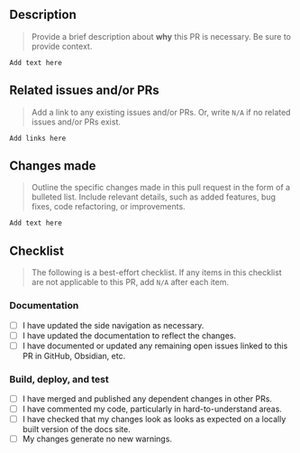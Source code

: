## Description

> Provide a brief description about **why** this PR is necessary. Be sure to provide context.

`Add text here`

## Related issues and/or PRs

> Add a link to any existing issues and/or PRs. Or, write `N/A` if no related issues and/or PRs exist.

`Add links here`

## Changes made

> Outline the specific changes made in this pull request in the form of a bulleted list. Include relevant details, such as added features, bug fixes, code refactoring, or improvements.

`Add text here`

## Checklist

> The following is a best-effort checklist. If any items in this checklist are not applicable to this PR, add `N/A` after each item.

### Documentation

- [ ] I have updated the side navigation as necessary.
- [ ] I have updated the documentation to reflect the changes.
- [ ] I have documented or updated any remaining open issues linked to this PR in GitHub, Obsidian, etc.

### Build, deploy, and test

- [ ] I have merged and published any dependent changes in other PRs.
- [ ] I have commented my code, particularly in hard-to-understand areas.
- [ ] I have checked that my changes look as looks as expected on a locally built version of the docs site.
- [ ] My changes generate no new warnings.

